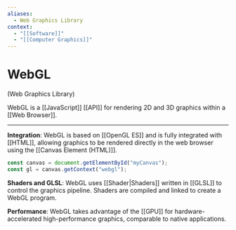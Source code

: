 ```yaml
---
aliases:
  - Web Graphics Library
context:
  - "[[Software]]"
  - "[[Computer Graphics]]"
---
```


# WebGL

(Web Graphics Library)

WebGL is a [[JavaScript]] [[API]] for rendering 2D and 3D graphics within a [[Web Browser]].

---

**Integration**: WebGL is based on [[OpenGL ES]] and is fully integrated with [[HTML]], allowing graphics to be rendered directly in the web browser using the [[Canvas Element (HTML)]].

```JavaScript
const canvas = document.getElementById("myCanvas");
const gl = canvas.getContext("webgl");
```

**Shaders and GLSL**: WebGL uses [[Shader|Shaders]] written in [[GLSL]] to control the graphics pipeline. Shaders are compiled and linked to create a WebGL program.

**Performance**: WebGL takes advantage of the [[GPU]] for hardware-accelerated high-performance graphics, comparable to native applications.
